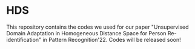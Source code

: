 # HDS

This repository contains the codes we used for our paper "Unsupervised Domain Adaptation in Homogeneous Distance Space for Person Re-identification" in Pattern Recognition'22. 
Codes will be released soon!
